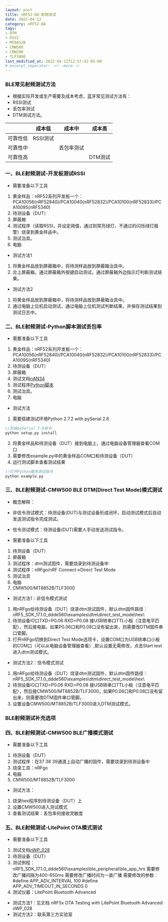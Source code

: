 ```yaml
---
layout: post
title: nRF52-QA-射频测试
date: 2022-04-12
category: nRF52-QA
tags:
- DTM 
- RSSI
- MT8852B
- CMW500
- CMW200
- TLF3000
last_modified_at: 2022-04-12T12:57:42-05:00
# excerpt_separator:  <!--more-->
---
```


### BLE常见射频测试方法
* 根据实际开发或生产需要及成本考虑，蓝牙常见测试方法有：
* RSSI测试
* 丢包率测试
* DTM测试方法。

||成本低|成本中|成本高|
|--|--|--|--|
|可靠性低|RSSI测试|||
|可靠性中||丢包率测试||
|可靠性高|||DTM测试|

### 一、BLE射频测试-开发板测试RSSI
* 需要准备以下工具
1. 黄金样品：nRF52系列开发板一个：PCA10056(nRF52840)/PCA10040(nRF52832)/PCA10100(nRF52833)/PCA10095(nRF5340)
2. 待测设备（DUT）
3. 屏蔽箱
4. 测试程序（读取RSSI，并设定阈值，通过则常亮绿灯，不通过的闪烁绿灯报警）烧录到黄金样品中。
5. 测试治具。
6. 电脑

* 测试方法1
1. 将黄金样品放到屏蔽箱中，将待测样品放到屏蔽箱治具中。
2. 合上屏蔽箱，通过屏蔽箱外按键启动测试，通过屏蔽箱外边指示灯判断测试结果。

* 测试方法2
1. 将黄金样品放到屏蔽箱中，将待测样品放到屏蔽箱治具中。
2. 通过电脑上位机启动测试，通过电脑上位机测试判断结果，并保存测试结果到测试日志中。

### 二、BLE射频测试-Python脚本测试丢包率
* 需要准备以下工具
1. 黄金样品：nRF52系列开发板一个：PCA10056(nRF52840)/PCA10040(nRF52832)/PCA10100(nRF52833)/PCA10095(nRF5340)
2. 待测设备（DUT）
3. 屏蔽箱
4. 测试文档[nAN34](https://infocenter.nordicsemi.com/pdf/nan_34.pdf)
5. 测试程序[Python脚本](https://infocenter.nordicsemi.com/pdf/nAN34_v1.01.zip)
6. 测试治具。
7. 电脑

* 测试方法
1. 需要搭建测试环境Python 2.7.2 with pySerial 2.6  
```cpp
//安装pySerial 2.6指令
python setup.py install
```
2. 将黄金样品和待测设备（DUT）接到电脑上，通过电脑设备管理器查看COM口
3. 需要修改example.py中的黄金样品COM口和待测设备（DUT）
4. 运行测试脚本查看测试结果
```cpp
//打开Python脚本测试指令
python example.py
```

### 三、BLE射频测试-CMW500 BLE DTM(Direct Test Mode)模式测试
* 概念解释：
* 非信令测试模式：待测设备(DUT)与测试设备形成闭环，启动测试模式后自动发送测试指令完成测试。
* 信令测试模式：待测设备(DUT)需要人手动发送测试指令。

* 需要准备以下工具
1. 待测设备（DUT）
2. 屏蔽箱
3. 测试程序：dtm测试固件，需要烧录到待测设备中
4. 测试程序：nRFgo/nRF Connect->Direct Test Mode
5. 测试治具
6. 电脑
7. CMW500/MT8852B/TLF3000

* 测试方法1：非信令模式测试
1. 用nRFgo给待测设备（DUT）烧录dtm测试固件，默认dtm固件路径：nRF5_SDK_17.1.0_ddde560\examples\dtm\direct_test_mode\hex\
2. 待测设备IO口TXD=P0.06 RXD=P0.08 接USB转串口TTL小板（注意电平匹配），然后接电脑，如果P0.06口和P0.08口没有留出来，则需要改DTM固件串口管脚。
3. 打开nRFgo切换到Direct Test Mode选项卡，设置COM口为USB转串口小板的COM口（可以从电脑设备管理器查看）,默认设置无需修改，点击Start test进入dtm测试模式。

* 测试方法2：信令模式测试
1. 用nRFgo给待测设备（DUT）烧录dtm测试固件，默认dtm固件路径：nRF5_SDK_17.1.0_ddde560\examples\dtm\direct_test_mode\hex\
2. 待测设备IO口TXD=P0.06 RXD=P0.08 接USB转串口TTL小板（注意电平匹配），然后接CMW500/MT8852B/TLF3000，如果P0.06口和P0.08口没有留出来，则需要改DTM固件串口管脚。
3. 设置设备CMW500/MT8852B/TLF3000进入DTM测试模式。

### BLE射频测试补充选项
### 四、BLE射频测试-CMW500 BLE广播模式测试
* 需要准备以下工具
1. 待测设备（DUT）
2. 测试程序：在37 38 39通道上自动广播的固件，需要烧录到待测设备中
3. 烧录工具：nRFgo
4. 电脑
5. CMW500/MT8852B/TLF3000

* 测试方法：
1. 烧录hex程序到待测设备（DUT）上
2. 设置CMW500进入测试模式
3. 查看测试结果：丢包率何接收灵敏度


### 五、BLE射频测试-LitePoint OTA模式测试
* 需要准备以下工具
1. 测试文档[nWP_028](https://infocenter.nordicsemi.com/pdf/nwp_028.pdf)
2. 待测设备（DUT）
3. 测试例程：nRF5_SDK_17.1.0_ddde560\examples\ble_peripheral\ble_app_hrs  需要修改广播间隔为400-650ms 需要修改广播时间为一直广播
    需要修改的参数：
    #define APP_ADV_INTERVAL 100
    #define APP_ADV_TIMEOUT_IN_SECONDS 0
4. 测试仪器：LitePoint Bluetooth Advanced

* 测试方法1：见文档 nRF5x OTA Testing with LitePoint Bluetooth Advanced nWP_028
* 测试方法2：联系第三方实验室